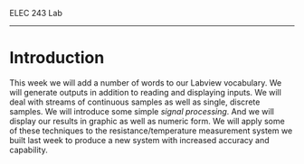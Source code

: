 ELEC 243 Lab

------------------------------------------------------------------------

Introduction
============

This week we will add a number of words to our Labview vocabulary. We
will generate outputs in addition to reading and displaying inputs. We
will deal with streams of continuous samples as well as single, discrete
samples. We will introduce some simple *signal processing*. And we will
display our results in graphic as well as numeric form. We will apply
some of these techniques to the resistance/temperature measurement
system we built last week to produce a new system with increased
accuracy and capability.
